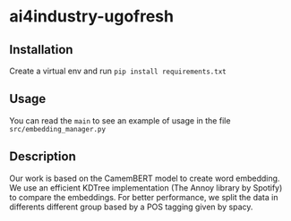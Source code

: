 # ai4industry-ugofresh

## Installation

Create a virtual env and run `pip install requirements.txt`

## Usage 

You can read the `main` to see an example of usage in the file `src/embedding_manager.py`

## Description

Our work is based on the CamemBERT model to create word embedding. We use an efficient KDTree implementation (The Annoy library by Spotify) to compare the embeddings. For better performance, we split the data in differents different group based by a POS tagging given by spacy.


